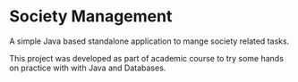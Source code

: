 # Society Management
A simple Java based standalone application to mange society related tasks.

This project was developed as part of academic course to try some hands on practice with with Java and Databases. 
